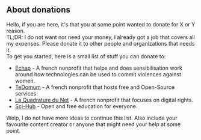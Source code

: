 ## About donations

Hello, if you are here, it's that you at some point wanted to donate for X or Y reason.  
TL;DR: I do not want nor need your money, I already got a job that covers all my expenses. Please donate it to other people and organizations that needs it.  
To get you started, here is a small list of stuff you can donate to:

 - [Echap](https://echap.eu.org/nous-soutenir/) - A french nonprofit that helps and does sensibilisation work around how technologies can be used to commit violences against women.
 - [TeDomum](https://tedomum.net/page/finances/) - A french nonprofit that hosts free and Open-Source services.
 - [La Quadrature du Net](https://www.laquadrature.net/en/support/) - A french nonprofit that focuses on digital rights.
 - [Sci-Hub](https://sci-hub.se/donate) - Open and free education for everyone.

 Welp, I do not have more ideas to continue this list. Also include your favourite content creator or anyone that might need your help at some point.
